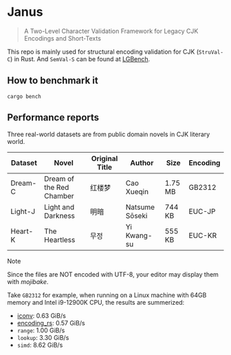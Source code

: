 # Janus

> A Two-Level Character Validation Framework
for Legacy CJK Encodings and Short-Texts


This repo is mainly used for structural
encoding validation for CJK (`StruVal-C`) in Rust. And `SemVal-S` can be found at [LGBench](https://github.com/SWUFE-DB-Group/LGBench).

## How to benchmark it

```shell
cargo bench
```

## Performance reports

Three real-world datasets are from public domain novels in CJK literary world.

| Dataset  | Novel              | Original Title | Author          | Size   | Encoding |
|-----------|-----------------------------|----------------|---------------------------|--------|-----------|
| Dream-C   | Dream of the Red Chamber    | 红楼梦            | Cao Xueqin                | 1.75 MB | GB2312    |
| Light-J   | Light and Darkness          | 明暗             | Natsume Sōseki            | 744 KB  | EUC-JP    |
| Heart-K   | The Heartless               | 무정             | Yi Kwang-su               | 555 KB  | EUC-KR    |

> [!NOTE]
> Since the files are NOT encoded with UTF-8, your editor may display them with *mojibake*.

Take `GB2312` for example, when running on a Linux machine with 64GB memory and Intel i9-12900K CPU, 
the results are summerized:

- [iconv](https://man7.org/linux/man-pages/man1/iconv.1.html): 0.63 GiB/s
- [encoding_rs](https://github.com/hsivonen/encoding_rs): 0.57 GiB/s
- `range`: 1.00 GiB/s
- `lookup`: 3.30 GiB/s
- `simd`: 8.62 GiB/s